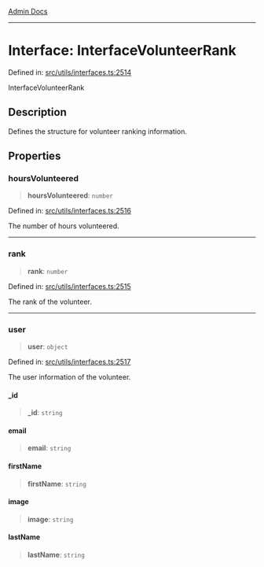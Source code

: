[Admin Docs](/)

***

# Interface: InterfaceVolunteerRank

Defined in: [src/utils/interfaces.ts:2514](https://github.com/PalisadoesFoundation/talawa-admin/blob/main/src/utils/interfaces.ts#L2514)

InterfaceVolunteerRank

## Description

Defines the structure for volunteer ranking information.

## Properties

### hoursVolunteered

> **hoursVolunteered**: `number`

Defined in: [src/utils/interfaces.ts:2516](https://github.com/PalisadoesFoundation/talawa-admin/blob/main/src/utils/interfaces.ts#L2516)

The number of hours volunteered.

***

### rank

> **rank**: `number`

Defined in: [src/utils/interfaces.ts:2515](https://github.com/PalisadoesFoundation/talawa-admin/blob/main/src/utils/interfaces.ts#L2515)

The rank of the volunteer.

***

### user

> **user**: `object`

Defined in: [src/utils/interfaces.ts:2517](https://github.com/PalisadoesFoundation/talawa-admin/blob/main/src/utils/interfaces.ts#L2517)

The user information of the volunteer.

#### \_id

> **\_id**: `string`

#### email

> **email**: `string`

#### firstName

> **firstName**: `string`

#### image

> **image**: `string`

#### lastName

> **lastName**: `string`
